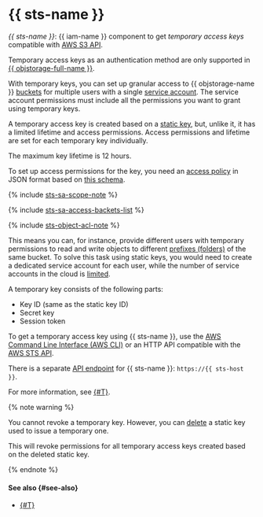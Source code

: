 # {{ sts-name }}

_{{ sts-name }}_: {{ iam-name }} component to get _temporary access keys_ compatible with [AWS S3 API](../../storage/s3/index.md).

Temporary access keys as an authentication method are only supported in [{{ objstorage-full-name }}](../../storage/).

With temporary keys, you can set up granular access to {{ objstorage-name }} [buckets](../../storage/concepts/bucket.md) for multiple users with a single [service account](../../iam/concepts/users/service-accounts.md). The service account permissions must include all the permissions you want to grant using temporary keys.

A temporary access key is created based on a [static key](../../iam/concepts/authorization/access-key.md), but, unlike it, it has a limited lifetime and access permissions. Access permissions and lifetime are set for each temporary key individually.

The maximum key lifetime is 12 hours.

To set up access permissions for the key, you need an [access policy](../../storage/security/policy.md) in JSON format based on [this schema](../../storage/s3/api-ref/policy/scheme.md).

{% include [sts-sa-scope-note](sts-sa-scope-note.md) %}

{% include [sts-sa-access-backets-list](sts-sa-access-backets-list.md) %}

{% include [sts-object-acl-note](sts-object-acl-note.md) %}

This means you can, for instance, provide different users with temporary permissions to read and write objects to different [prefixes (folders)](../../storage/concepts/object.md#folder) of the same bucket. To solve this task using static keys, you would need to create a dedicated service account for each user, while the number of service accounts in the cloud is [limited](../../iam/concepts/limits.md#iam-quotas).

A temporary key consists of the following parts:
* Key ID (same as the static key ID)
* Secret key
* Session token

To get a temporary access key using {{ sts-name }}, use the [AWS Command Line Interface (AWS CLI)](../..//storage/tools/aws-cli.md) or an HTTP API compatible with the [AWS STS API](https://docs.aws.amazon.com/STS/latest/APIReference/welcome.html).

There is a separate [API endpoint](../../api-design-guide/concepts/endpoints.md) for {{ sts-name }}: `https://{{ sts-host }}`.

For more information, see [{#T}](../../iam/operations/sa/create-sts-key.md).

{% note warning %}

You cannot revoke a temporary key. However, you can [delete](../../iam/operations/sa/delete-access-key.md) a static key used to issue a temporary one.

This will revoke permissions for all temporary access keys created based on the deleted static key.

{% endnote %}


#### See also {#see-also}

* [{#T}](../../storage/security/overview.md)